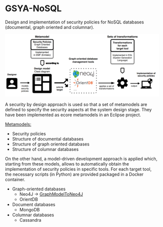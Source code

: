 # GSYA-NoSQL

Design and implementation of security policies for NoSQL databases (documental, graph oriented and columnar).

![](img/overview.png)

A security by design approach is used so that a set of metamodels are defined to specify the security aspects at the system design stage. They have been implemented as ecore metamodels in an Eclipse project.

[Metamodels:](metamodels/README.md)
- Security policies
- Structure of documental databases
- Structure of graph oriented databases
- Structure of columnar databases 

On the other hand, a model-driven development approach is applied which, starting from these models, allows to automatically obtain the implementation of security policies in specific tools. For each target tool, the necessary scripts (in Python) are provided packaged in a Docker container.
- Graph-oriented databases
    - Neo4J -> [GraphModelToNeo4J](GraphModelToNeo4J/README.md)
    - OrientDB
- Document databases
    - MongoDB
- Columnar databases
    - Cassandra




